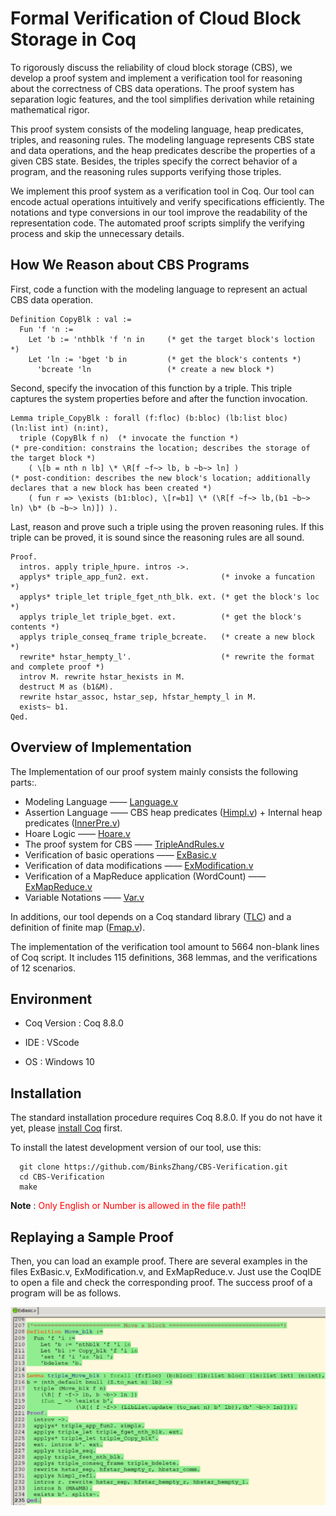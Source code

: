 # Formal Verification of Cloud Block Storage in Coq

To rigorously discuss the reliability of cloud block storage (CBS), we develop a proof system and implement a verification tool for reasoning about the correctness of CBS data operations. The proof system has separation logic features, and the tool simplifies derivation while retaining mathematical rigor.

This proof system consists of the modeling language, heap predicates, triples, and reasoning rules. The modeling language represents CBS state and data operations, and the heap predicates describe the properties of a given CBS state. Besides, the triples specify the correct behavior of a program, and the reasoning rules supports verifying those triples.

We implement this proof system as a verification tool in Coq. Our tool can encode actual operations intuitively and verify specifications efficiently. The notations and type conversions in our tool improve the readability of the representation code. The automated proof scripts simplify the verifying process and skip the unnecessary details. 

## How We Reason about CBS Programs

First, code a function with the modeling language to represent an actual CBS data operation.

```Coq
Definition CopyBlk : val := 
  Fun 'f 'n := 
  	Let 'b := 'nthblk 'f 'n in     (* get the target block's loction *)
    Let 'ln := 'bget 'b in         (* get the block's contents *)
      'bcreate 'ln                 (* create a new block *)
```

Second, specify the invocation of this function by a triple. This triple captures the system properties before and after the function invocation.

```Coq
Lemma triple_CopyBlk : forall (f:floc) (b:bloc) (lb:list bloc) (ln:list int) (n:int),
  triple (CopyBlk f n)  (* invocate the function *)
(* pre-condition: constrains the location; describes the storage of the target block *)
    ( \[b = nth n lb] \* \R[f ~f~> lb, b ~b~> ln] )
(* post-condition: describes the new block's location; additionally declares that a new block has been created *) 
    ( fun r => \exists (b1:bloc), \[r=b1] \* (\R[f ~f~> lb,(b1 ~b~> ln) \b* (b ~b~> ln)]) ).
```

Last, reason and prove such a triple using the proven reasoning rules. If this triple can be proved, it is sound since the reasoning rules are all sound. 

```Coq
Proof.
  intros. apply triple_hpure. intros ->.
  applys* triple_app_fun2. ext.                (* invoke a funcation *)
  applys* triple_let triple_fget_nth_blk. ext. (* get the block's loc *)
  applys triple_let triple_bget. ext.          (* get the block's contents *)
  applys triple_conseq_frame triple_bcreate.   (* create a new block *)
  rewrite* hstar_hempty_l'.                    (* rewrite the format and complete proof *)
  introv M. rewrite hstar_hexists in M.
  destruct M as (b1&M).
  rewrite hstar_assoc, hstar_sep, hfstar_hempty_l in M.
  exists~ b1.
Qed.
```

## Overview of Implementation

The Implementation of our proof system mainly consists the following parts:.

- Modeling Language  ——  [Language.v](https://github.com/BinksZhang/CBS-Verification/blob/main/Language.v)
- Assertion Language  ——  CBS heap predicates ([Himpl.v](https://github.com/BinksZhang/CBS-Verification/blob/main/Himpl.v)) + Internal heap predicates ([InnerPre.v](https://github.com/BinksZhang/CBS-Verification/blob/main/InnerPre.v))
- Hoare Logic  —— [Hoare.v](https://github.com/BinksZhang/CBS-Verification/blob/main/Hoare.v)
- The proof system for CBS —— [TripleAndRules.v](https://github.com/BinksZhang/CBS-Verification/blob/main/TripleAndRules.v)
- Verification of basic operations  ——  [ExBasic.v](https://github.com/BinksZhang/CBS-Verification/blob/main/ExBasic.v)
- Verification of data modifications ——  [ExModification.v](https://github.com/BinksZhang/CBS-Verification/blob/main/ExModification.v)
- Verification of a MapReduce application (WordCount) ——  [ExMapReduce.v](https://github.com/BinksZhang/CBS-Verification/blob/main/ExMapReduce.v)
- Variable Notations —— [Var.v](https://github.com/BinksZhang/CBS-Verification/blob/main/Var.v)

In additions, our tool depends on a Coq standard library ([TLC](https://github.com/BinksZhang/CBS-Verification/tree/main/TLC)) and a definition of finite map ([Fmap.v](https://github.com/BinksZhang/CBS-Verification/blob/main/Fmap.v)).

The implementation of the verification tool amount to 5664 non-blank lines of Coq script. It includes 115 definitions, 368 lemmas, and the verifications of 12 scenarios.

## Environment

- Coq Version : Coq 8.8.0

- IDE : VScode

- OS : Windows 10

## Installation

The standard installation procedure requires Coq 8.8.0. If you do not have it yet, please [install Coq](https://github.com/coq/coq/releases/download/V8.8.0/coq-8.8.0-installer-windows-x86_64.exe) first.

To install the latest development version of our tool, use this:

```
  git clone https://github.com/BinksZhang/CBS-Verification.git
  cd CBS-Verification
  make
```

**Note** : <font color=red>Only English or Number is allowed in the file path!!</font>

## Replaying a Sample Proof

Then, you can load an example proof. There are several examples in the files ExBasic.v, ExModification.v, and ExMapReduce.v. Just use the CoqIDE to open a file and check the corresponding proof. The success proof of a program will be as follows.

<img src="Move.png" alt="avatar" style="zoom:50%;" />

